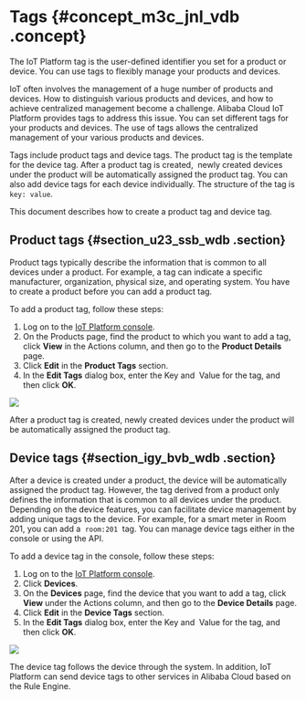# Tags {#concept_m3c_jnl_vdb .concept}

The IoT Platform tag is the user-defined identifier you set for a product or device. You can use tags to flexibly manage your products and devices.

IoT often involves the management of a huge number of products and devices. How to distinguish various products and devices, and how to achieve centralized management become a challenge. Alibaba Cloud IoT Platform provides tags to address this issue. You can set different tags for your products and devices. The use of tags allows the centralized management of your various products and devices.

Tags include product tags and device tags. The product tag is the template for the device tag. After a product tag is created,  newly created devices under the product will be automatically assigned the product tag. You can also add device tags for each device individually. The structure of the tag is `key: value`.

This document describes how to create a product tag and device tag.

## Product tags {#section_u23_ssb_wdb .section}

Product tags typically describe the information that is common to all devices under a product. For example, a tag can indicate a specific manufacturer, organization, physical size, and operating system. You have to create a product before you can add a product tag.

To add a product tag, follow these steps:

1.  Log on to the [IoT Platform console](https://partners-intl.console.aliyun.com/#/iot).
2.  On the Products page, find the product to which you want to add a tag, click **View** in the Actions column, and then go to the **Product Details** page.
3.  Click **Edit** in the **Product Tags** section.
4.  In the **Edit Tags** dialog box, enter the Key and  Value for the tag, and then click **OK**.

![](http://static-aliyun-doc.oss-cn-hangzhou.aliyuncs.com/assets/img/12823/15404604652847_en-US.png)

After a product tag is created, newly created devices under the product will be automatically assigned the product tag.

## Device tags {#section_igy_bvb_wdb .section}

After a device is created under a product, the device will be automatically assigned the product tag. However, the tag derived from a product only defines the information that is common to all devices under the product. Depending on the device features, you can facilitate device management by adding unique tags to the device. For example, for a smart meter in Room 201, you can add a  `room:201`  tag. You can manage device tags either in the console or using the API.

To add a device tag in the console, follow these steps:

1.  Log on to the [IoT Platform console](https://partners-intl.console.aliyun.com/#/iot).
2.  Click **Devices**.
3.  On the **Devices** page, find the device that you want to add a tag, click **View** under the Actions column, and then go to the **Device Details** page.
4.  Click **Edit** in the **Device Tags** section.
5.  In the **Edit Tags** dialog box, enter the Key and  Value for the tag, and then click **OK**.

![](http://static-aliyun-doc.oss-cn-hangzhou.aliyuncs.com/assets/img/12823/15404604652849_en-US.png)

The device tag follows the device through the system. In addition, IoT Platform can send device tags to other services in Alibaba Cloud based on the Rule Engine.

